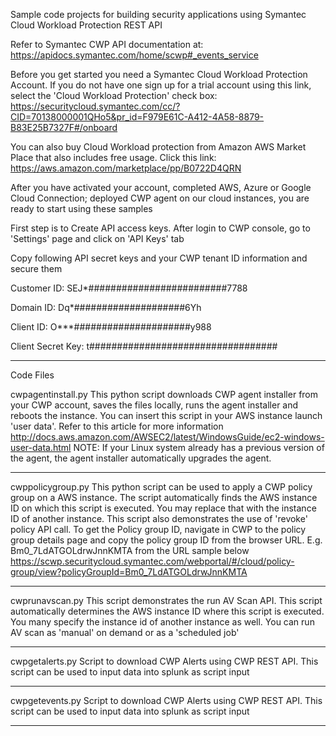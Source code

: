 Sample code projects for building security applications using Symantec Cloud Workload Protection REST API

Refer to Symantec CWP API documentation at: https://apidocs.symantec.com/home/scwp#_events_service

Before you get started you need a Symantec Cloud Workload Protection Account. If you do not have one sign up for a trial account using this link, select the 'Cloud Workload Protection' check box: https://securitycloud.symantec.com/cc/?CID=70138000001QHo5&pr_id=F979E61C-A412-4A58-8879-B83E25B7327F#/onboard

You can also buy Cloud Workload protection from Amazon AWS Market Place that also includes free usage. Click this link: https://aws.amazon.com/marketplace/pp/B0722D4QRN

After you have activated your account, completed AWS, Azure or Google Cloud Connection; deployed CWP agent on our cloud instances, you are ready to start using these samples

First step is to Create API access keys. After login to CWP console, go to 'Settings' page and click on 'API Keys' tab

Copy following API secret keys and your CWP tenant ID information and secure them

Customer ID: SEJ*#########################7788

Domain ID: Dq*####################6Yh

Client ID: O***#####################y988

Client Secret Key: t##################################

-----------------------------------------------------------------------------------------------------------------------
Code Files

cwpagentinstall.py This python script downloads CWP agent installer from your CWP account, saves the files locally, runs the agent installer and reboots the instance. You can insert this script in your AWS instance launch 'user data'. Refer to this article for more information http://docs.aws.amazon.com/AWSEC2/latest/WindowsGuide/ec2-windows-user-data.html
NOTE: If your Linux system already has a previous version of the agent, the agent installer automatically upgrades the agent.

-----------------------------------------------------------------------------------------------------------------------
cwppolicygroup.py This python script can be used to apply a CWP policy group on a AWS instance. The script automatically finds the AWS instance ID on which this script is executed. You may replace that with the instance ID of another instance. This script also demonstrates the use of 'revoke' policy API call. To get the Policy group ID, navigate in CWP to the policy group details page and copy the policy group ID from the browser URL. E.g. Bm0_7LdATGOLdrwJnnKMTA from the URL sample below https://scwp.securitycloud.symantec.com/webportal/#/cloud/policy-group/view?policyGroupId=Bm0_7LdATGOLdrwJnnKMTA

-----------------------------------------------------------------------------------------------------------------------
cwprunavscan.py 
This script demonstrates the run AV Scan API. This script automatically determines the AWS instance ID where this script is executed. You many specify the instance id of another instance as well. You can run AV scan as 'manual' on demand or as a 'scheduled job'

-----------------------------------------------------------------------------------------------------------------------
cwpgetalerts.py
Script to download CWP Alerts using CWP REST API. This script can be used to input data into splunk as script input

-----------------------------------------------------------------------------------------------------------------------
cwpgetevents.py
Script to download CWP Alerts using CWP REST API. This script can be used to input data into splunk as script input

-----------------------------------------------------------------------------------------------------------------------
